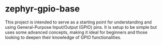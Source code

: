 # zephyr-gpio-base
This project is intended to serve as a starting point for understanding and using General-Purpose Input/Output (GPIO) pins. It is setup to be simple but uses some advanced concepts, making it ideal for beginners and those looking to deepen their knowledge of GPIO functionalities.
